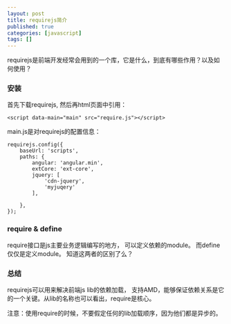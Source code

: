 ```yaml
---
layout: post
title: requirejs简介
published: true
categories: [javascript]
tags: []
---
```


requirejs是前端开发经常会用到的一个库，它是什么，到底有哪些作用？以及如何使用？

### 安装
首先下载requirejs, 然后再html页面中引用：
```
<script data-main="main" src="require.js"></script>
```
main.js是对requirejs的配置信息：
```
requirejs.config({
    baseUrl: 'scripts',
    paths: {
        angular: 'angular.min',
        extCore: 'ext-core',
        jquery: [
            'cdn-jquery',
            'myjuqery'
        ],
        
    },
});
```

### require & define
require接口是js主要业务逻辑编写的地方，
可以定义依赖的module。 而define仅仅是定义module。
知道这两者的区别了么？

### 总结
requirejs可以用来解决前端js lib的依赖加载，
支持AMD，能够保证依赖关系是它的一个关键。从lib的名称也可以看出，require是核心。


注意：使用require的时候，不要假定任何的lib加载顺序，因为他们都是异步的。
